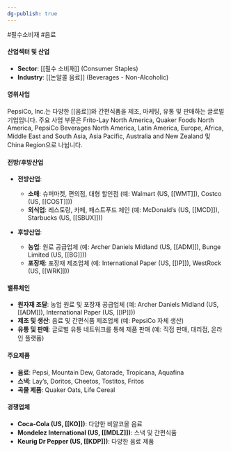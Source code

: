 ```yaml
---
dg-publish: true
---
```

#필수소비재 #음료 

#### 산업섹터 및 산업

- **Sector**: [[필수 소비재]] (Consumer Staples)
- **Industry**: [[논알콜 음료]] (Beverages - Non-Alcoholic)

#### 영위사업

PepsiCo, Inc.는 다양한 [[음료]]와 간편식품을 제조, 마케팅, 유통 및 판매하는 글로벌 기업입니다. 주요 사업 부문은 Frito-Lay North America, Quaker Foods North America, PepsiCo Beverages North America, Latin America, Europe, Africa, Middle East and South Asia, Asia Pacific, Australia and New Zealand 및 China Region으로 나뉩니다.

#### 전방/후방산업

- **전방산업**:
    - **소매**: 슈퍼마켓, 편의점, 대형 할인점 (예: Walmart (US, [[WMT]]), Costco (US, [[COST]]))
    - **외식업**: 레스토랑, 카페, 패스트푸드 체인 (예: McDonald’s (US, [[MCD]]), Starbucks (US, [[SBUX]]))
      
- **후방산업**:
    - **농업**: 원료 공급업체 (예: Archer Daniels Midland (US, [[ADM]]), Bunge Limited (US, [[BG]]))
    - **포장재**: 포장재 제조업체 (예: International Paper (US, [[IP]]), WestRock (US, [[WRK]]))

#### 밸류체인

- **원자재 조달**: 농업 원료 및 포장재 공급업체 (예: Archer Daniels Midland (US, [[ADM]]), International Paper (US, [[IP]]))
- **제조 및 생산**: 음료 및 간편식품 제조업체 (예: PepsiCo 자체 생산)
- **유통 및 판매**: 글로벌 유통 네트워크를 통해 제품 판매 (예: 직접 판매, 대리점, 온라인 플랫폼)

#### 주요제품

- **음료**: Pepsi, Mountain Dew, Gatorade, Tropicana, Aquafina
- **스낵**: Lay’s, Doritos, Cheetos, Tostitos, Fritos
- **곡물 제품**: Quaker Oats, Life Cereal

#### 경쟁업체

- **Coca-Cola (US, [[KO]])**: 다양한 비알코올 음료
- **Mondelez International (US, [[MDLZ]])**: 스낵 및 간편식품
- **Keurig Dr Pepper (US, [[KDP]])**: 다양한 음료 제품